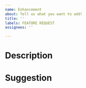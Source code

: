 ```yaml
---
name: Enhancement
about: Tell us what you want to add!
title: ''
labels: FEATURE REQUEST
assignees: ''

---
```


<!--

**!** Just be clear and short. Try to focus on one thing per issue.

-->
# Description
<!-- Type your issue description here... -->

# Suggestion
<!-- Any idea how to do it? -->
